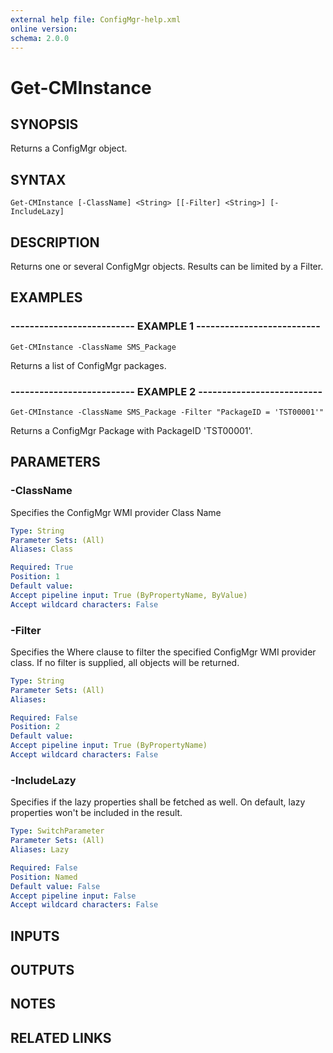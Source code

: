 ```yaml
---
external help file: ConfigMgr-help.xml
online version: 
schema: 2.0.0
---
```


# Get-CMInstance
## SYNOPSIS
Returns a ConfigMgr object.

## SYNTAX

```
Get-CMInstance [-ClassName] <String> [[-Filter] <String>] [-IncludeLazy]
```

## DESCRIPTION
Returns one or several ConfigMgr objects.
Results can be limited by a Filter.

## EXAMPLES

### -------------------------- EXAMPLE 1 --------------------------
```
Get-CMInstance -ClassName SMS_Package
```

Returns a list of ConfigMgr packages.

### -------------------------- EXAMPLE 2 --------------------------
```
Get-CMInstance -ClassName SMS_Package -Filter "PackageID = 'TST00001'"
```

Returns a ConfigMgr Package with PackageID 'TST00001'.

## PARAMETERS

### -ClassName
Specifies the ConfigMgr WMI provider Class Name

```yaml
Type: String
Parameter Sets: (All)
Aliases: Class

Required: True
Position: 1
Default value: 
Accept pipeline input: True (ByPropertyName, ByValue)
Accept wildcard characters: False
```

### -Filter
Specifies the Where clause to filter the specified ConfigMgr WMI provider class.
If no filter is supplied, all objects will be returned.

```yaml
Type: String
Parameter Sets: (All)
Aliases: 

Required: False
Position: 2
Default value: 
Accept pipeline input: True (ByPropertyName)
Accept wildcard characters: False
```

### -IncludeLazy
Specifies if the lazy properties shall be fetched as well.
On default, lazy properties won't be included in the result.

```yaml
Type: SwitchParameter
Parameter Sets: (All)
Aliases: Lazy

Required: False
Position: Named
Default value: False
Accept pipeline input: False
Accept wildcard characters: False
```

## INPUTS

## OUTPUTS

## NOTES

## RELATED LINKS

